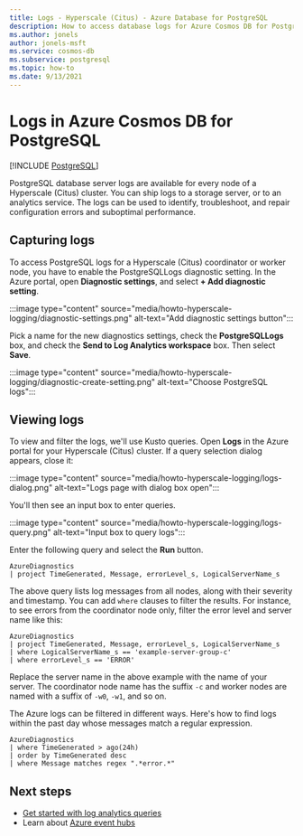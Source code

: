 ```yaml
---
title: Logs - Hyperscale (Citus) - Azure Database for PostgreSQL
description: How to access database logs for Azure Cosmos DB for PostgreSQL
ms.author: jonels
author: jonels-msft
ms.service: cosmos-db
ms.subservice: postgresql
ms.topic: how-to
ms.date: 9/13/2021
---
```


# Logs in Azure Cosmos DB for PostgreSQL

[!INCLUDE [PostgreSQL](../includes/appliesto-postgresql.md)]

PostgreSQL database server logs are available for every node of a Hyperscale
(Citus) cluster. You can ship logs to a storage server, or to an analytics
service. The logs can be used to identify, troubleshoot, and repair
configuration errors and suboptimal performance.

## Capturing logs

To access PostgreSQL logs for a Hyperscale (Citus) coordinator or worker node,
you have to enable the PostgreSQLLogs diagnostic setting. In the Azure
portal, open **Diagnostic settings**, and select **+ Add diagnostic setting**.

:::image type="content" source="media/howto-hyperscale-logging/diagnostic-settings.png" alt-text="Add diagnostic settings button":::

Pick a name for the new diagnostics settings, check the **PostgreSQLLogs** box,
and check the **Send to Log Analytics workspace** box.  Then select **Save**.

:::image type="content" source="media/howto-hyperscale-logging/diagnostic-create-setting.png" alt-text="Choose PostgreSQL logs":::

## Viewing logs

To view and filter the logs, we'll use Kusto queries. Open **Logs** in the
Azure portal for your Hyperscale (Citus) cluster. If a query selection
dialog appears, close it:

:::image type="content" source="media/howto-hyperscale-logging/logs-dialog.png" alt-text="Logs page with dialog box open":::

You'll then see an input box to enter queries.

:::image type="content" source="media/howto-hyperscale-logging/logs-query.png" alt-text="Input box to query logs":::

Enter the following query and select the **Run** button.

```kusto
AzureDiagnostics
| project TimeGenerated, Message, errorLevel_s, LogicalServerName_s
```

The above query lists log messages from all nodes, along with their severity
and timestamp. You can add `where` clauses to filter the results. For instance,
to see errors from the coordinator node only, filter the error level and server
name like this:

```kusto
AzureDiagnostics
| project TimeGenerated, Message, errorLevel_s, LogicalServerName_s
| where LogicalServerName_s == 'example-server-group-c'
| where errorLevel_s == 'ERROR'
```

Replace the server name in the above example with the name of your server. The
coordinator node name has the suffix `-c` and worker nodes are named
with a suffix of `-w0`, `-w1`, and so on.

The Azure logs can be filtered in different ways. Here's how to find logs
within the past day whose messages match a regular expression.

```kusto
AzureDiagnostics
| where TimeGenerated > ago(24h)
| order by TimeGenerated desc
| where Message matches regex ".*error.*"
```

## Next steps

- [Get started with log analytics queries](../../azure-monitor/logs/log-analytics-tutorial.md)
- Learn about [Azure event hubs](../../event-hubs/event-hubs-about.md)
